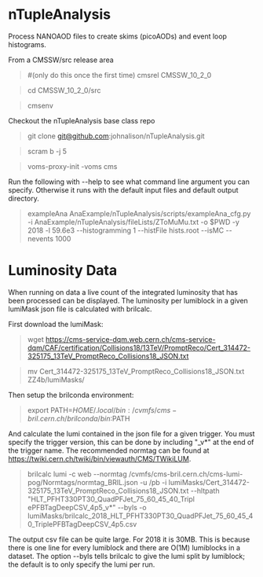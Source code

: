 # nTupleAnalysis

Process NANOAOD files to create skims (picoAODs) and event loop histograms. 

From a CMSSW/src release area

>#(only do this once the first time) cmsrel CMSSW_10_2_0

>cd CMSSW_10_2_0/src

>cmsenv

Checkout the nTupleAnalysis base class repo

>git clone git@github.com:johnalison/nTupleAnalysis.git

>scram b -j 5

>voms-proxy-init -voms cms

Run the following with --help to see what command line argument you can specify. Otherwise it runs with the default input files and default output directory. 

>exampleAna AnaExample/nTupleAnalysis/scripts/exampleAna_cfg.py  -i AnaExample/nTupleAnalysis/fileLists/ZToMuMu.txt -o $PWD -y 2018 -l 59.6e3 --histogramming 1 --histFile hists.root --isMC --nevents 1000


# Luminosity Data

When running on data a live count of the integrated luminosity that has been processed can be displayed. The luminosity per lumiblock in a given lumiMask json file is calculated with brilcalc. 

First download the lumiMask:

>wget https://cms-service-dqm.web.cern.ch/cms-service-dqm/CAF/certification/Collisions18/13TeV/PromptReco/Cert_314472-325175_13TeV_PromptReco_Collisions18_JSON.txt

>mv Cert_314472-325175_13TeV_PromptReco_Collisions18_JSON.txt ZZ4b/lumiMasks/

Then setup the brilconda environment:

>export PATH=$HOME/.local/bin:/cvmfs/cms-bril.cern.ch/brilconda/bin:$PATH

And calculate the lumi contained in the json file for a given trigger. You must specify the trigger version, this can be done by including "_v*" at the end of the trigger name. 
The recommended normtag can be found at https://twiki.cern.ch/twiki/bin/viewauth/CMS/TWikiLUM.

>brilcalc lumi -c web --normtag /cvmfs/cms-bril.cern.ch/cms-lumi-pog/Normtags/normtag_BRIL.json -u /pb -i lumiMasks/Cert_314472-325175_13TeV_PromptReco_Collisions18_JSON.txt --hltpath "HLT_PFHT330PT30_QuadPFJet_75_60_45_40_Tripl
ePFBTagDeepCSV_4p5_v*" --byls -o lumiMasks/brilcalc_2018_HLT_PFHT330PT30_QuadPFJet_75_60_45_40_TriplePFBTagDeepCSV_4p5.csv 

The output csv file can be quite large. For 2018 it is 30MB. This is because there is one line for every lumiblock and there are O(1M) lumiblocks in a dataset. The option --byls tells brilcalc to give the lumi split by lumiblock; the default is to only specify the lumi per run. 

